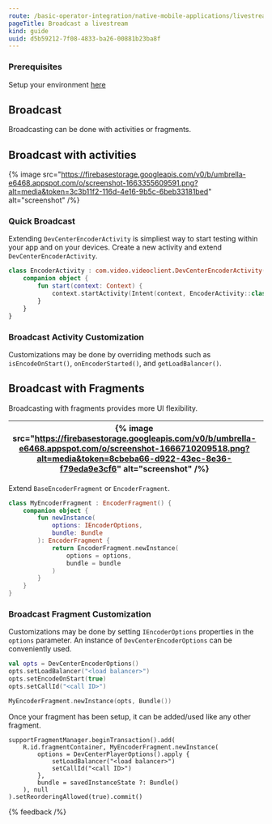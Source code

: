 ```yaml
---
route: /basic-operator-integration/native-mobile-applications/livestream-from-an-android-application/broadcast-a-livestream
pageTitle: Broadcast a livestream
kind: guide
uuid: d5b59212-7f08-4833-ba26-00881b23ba8f
---
```


### Prerequisites

Setup your environment [here](/docs/basic-operator-integration/native-mobile-applications/livestream-from-an-android-application)

## Broadcast

Broadcasting can be done with activities or fragments.

## Broadcast with activities

{% image src="https://firebasestorage.googleapis.com/v0/b/umbrella-e6468.appspot.com/o/screenshot-1663355609591.png?alt=media&token=3c3b11f2-116d-4e16-9b5c-6beb33181bed" alt="screenshot" /%}

### Quick Broadcast

Extending `DevCenterEncoderActivity` is simpliest way to start testing within your app and on your devices.
Create a new activity and extend `DevCenterEncoderActivity`.

```kotlin
class EncoderActivity : com.video.videoclient.DevCenterEncoderActivity() {
    companion object {
        fun start(context: Context) {
            context.startActivity(Intent(context, EncoderActivity::class.java))
        }
    }
}
```

### Broadcast Activity Customization

Customizations may be done by overriding methods such as `isEncodeOnStart()`, `onEncoderStarted()`, and `getLoadBalancer()`.

## Broadcast with Fragments

Broadcasting with fragments provides more UI flexibility.

| {% image src="https://firebasestorage.googleapis.com/v0/b/umbrella-e6468.appspot.com/o/screenshot-1666710209518.png?alt=media&token=8cbeba66-d922-43ec-8e36-f79eda9e3cf6" alt="screenshot" /%} | {% image src="https://firebasestorage.googleapis.com/v0/b/umbrella-e6468.appspot.com/o/screenshot-1666710236937.png?alt=media&token=21f99310-77b3-4275-b047-a28ac5b40fe8" alt="screenshot" /%} |
| ----------------------------------------------------------------------------------------------------------------------------------------------------------------------------------------------- | ----------------------------------------------------------------------------------------------------------------------------------------------------------------------------------------------- |

Extend `BaseEncoderFragment` or `EncoderFragment`.

```kotlin
class MyEncoderFragment : EncoderFragment() {
    companion object {
        fun newInstance(
            options: IEncoderOptions,
            bundle: Bundle
        ): EncoderFragment {
            return EncoderFragment.newInstance(
                options = options,
                bundle = bundle
            )
        }
    }
}
```

### Broadcast Fragment Customization

Customizations may be done by setting `IEncoderOptions` properties in the `options` parameter. An instance of `DevCenterEncoderOptions` can be conveniently used.

```kotlin
val opts = DevCenterEncoderOptions()
opts.setLoadBalancer("<load balancer>")
opts.setEncodeOnStart(true)
opts.setCallId("<call ID>")

MyEncoderFragment.newInstance(opts, Bundle())
```

Once your fragment has been setup, it can be added/used like any other fragment.

```
supportFragmentManager.beginTransaction().add(
    R.id.fragmentContainer, MyEncoderFragment.newInstance(
        options = DevCenterPlayerOptions().apply {
            setLoadBalancer("<load balancer>")
            setCallId("<call ID>")
        },
        bundle = savedInstanceState ?: Bundle()
    ), null
).setReorderingAllowed(true).commit()
```

{% feedback /%}
